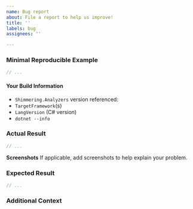 ```yaml
---
name: Bug report
about: File a report to help us improve!
title: ''
labels: bug
assignees: ''

---
```


### Minimal Reproducible Example
```cs
// ...
```

#### Your Build Information
- `Shimmering.Analyzers` version referenced:
- `TargetFramework`(s)
- `LangVersion` (C# version)
- `dotnet --info`

### Actual Result
```cs
// ...
```

**Screenshots**
If applicable, add screenshots to help explain your problem.

### Expected Result
```cs
// ...
```

### Additional Context

